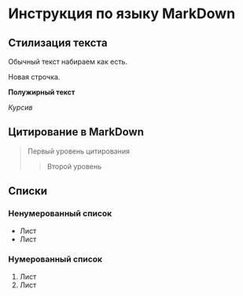 # Инструкция по языку MarkDown

## Стилизация текста
Обычный текст набираем как есть.

Новая строчка.

**Полужирный текст**

*Курсив*

## Цитирование в MarkDown
> Первый уровень цитирования 
>> Второй уровень

## Списки
### Ненумерованный список

* Лист
* Лист

### Нумерованный список
1. Лист
2. Лист

